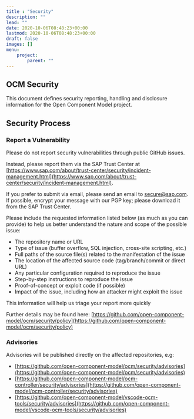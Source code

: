 ```yaml
---
title : "Security"
description: ""
lead: ""
date: 2020-10-06T08:48:23+00:00
lastmod: 2020-10-06T08:48:23+00:00
draft: false
images: []
menu:
    project:
        parent: ""
---
```


## OCM Security
This document defines security reporting, handling and disclosure information for the Open Component Model project.

## Security Process

### Report a Vulnerability


Please do not report security vulnerabilities through public GitHub issues.

Instead, please report them via the SAP Trust Center at [https://www.sap.com/about/trust-center/security/incident-management.html](https://www.sap.com/about/trust-center/security/incident-management.html).

If you prefer to submit via email, please send an email to secure@sap.com. If possible, encrypt your message with our PGP key; please download it from the SAP Trust Center.

Please include the requested information listed below (as much as you can provide) to help us better understand the nature and scope of the possible issue:

- The repository name or URL
- Type of issue (buffer overflow, SQL injection, cross-site scripting, etc.)
- Full paths of the source file(s) related to the manifestation of the issue
- The location of the affected source code (tag/branch/commit or direct URL)
- Any particular configuration required to reproduce the issue
- Step-by-step instructions to reproduce the issue
- Proof-of-concept or exploit code (if possible)
- Impact of the issue, including how an attacker might exploit the issue

This information will help us triage your report more quickly

Further details may be found here: [https://github.com/open-component-model/ocm/security/policy](https://github.com/open-component-model/ocm/security/policy)

### Advisories

Advisories will be published directly on the affected repositories, e.g:

- [https://github.com/open-component-model/ocm/security/advisories](https://github.com/open-component-model/ocm/security/advisories)
- [https://github.com/open-component-model/ocm-controller/security/advisories](https://github.com/open-component-model/ocm-controller/security/advisories)
- [https://github.com/open-component-model/vscode-ocm-tools/security/advisories](https://github.com/open-component-model/vscode-ocm-tools/security/advisories)
